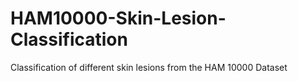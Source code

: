 # HAM10000-Skin-Lesion-Classification
Classification of different skin lesions from the HAM 10000 Dataset
